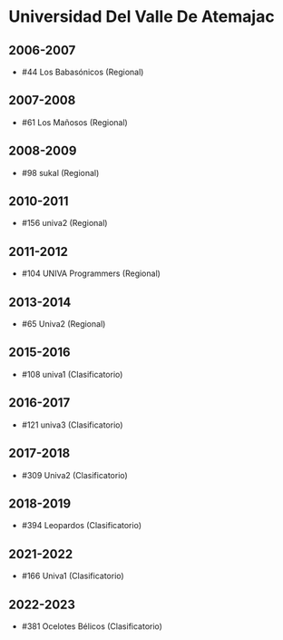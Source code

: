 # Universidad Del Valle De Atemajac

## 2006-2007

- #44 Los Babasónicos (Regional)

## 2007-2008

- #61 Los Mañosos (Regional)

## 2008-2009

- #98 sukal (Regional)

## 2010-2011

- #156 univa2 (Regional)

## 2011-2012

- #104 UNIVA Programmers (Regional)

## 2013-2014

- #65 Univa2 (Regional)

## 2015-2016

- #108 univa1 (Clasificatorio)

## 2016-2017

- #121 univa3 (Clasificatorio)

## 2017-2018

- #309 Univa2 (Clasificatorio)

## 2018-2019

- #394 Leopardos (Clasificatorio)

## 2021-2022

- #166 Univa1 (Clasificatorio)

## 2022-2023

- #381 Ocelotes Bélicos (Clasificatorio)


